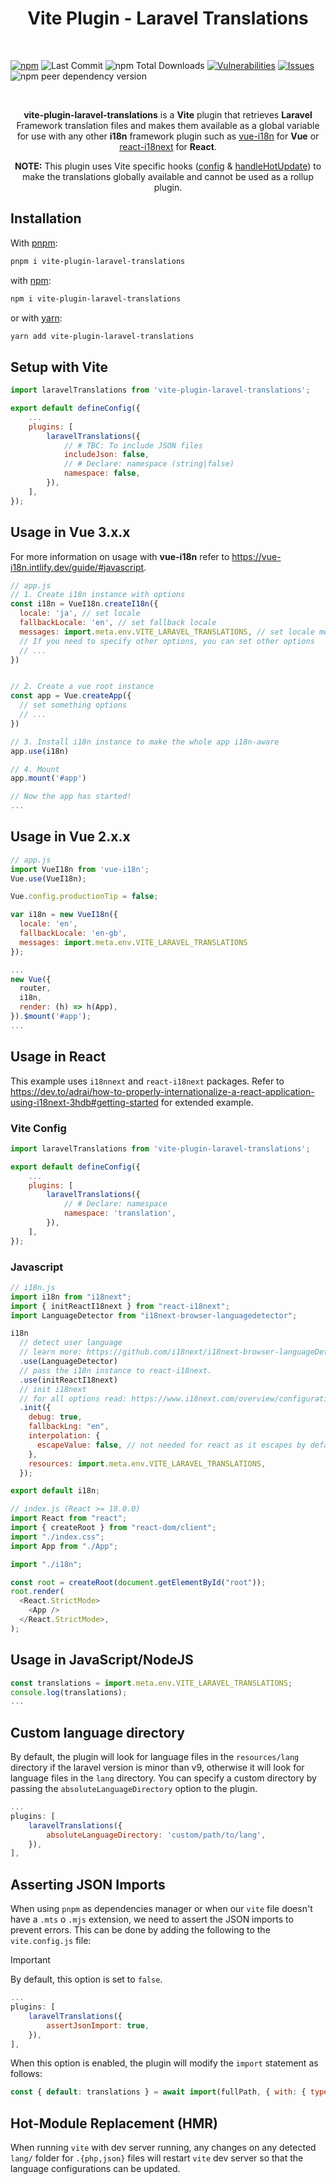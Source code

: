 <h1 align="center" style="border:none !important">
    Vite Plugin - Laravel Translations
</h1>

<br/>

<a href="https://www.npmjs.com/package/vite-plugin-laravel-translations">![npm](https://img.shields.io/npm/v/vite-plugin-laravel-translations)</a>
![Last Commit](https://img.shields.io/github/last-commit/dcodegroup/vite-plugin-laravel-translations)
![npm Total Downloads](https://img.shields.io/npm/dt/vite-plugin-laravel-translations)
<a href="https://snyk.io/advisor/npm-package/vite-plugin-laravel-translations">![Vulnerabilities](https://img.shields.io/snyk/vulnerabilities/github/dcodegroup/vite-plugin-laravel-translations)</a>
<a href="https://github.com/dcodegroup/vite-plugin-laravel-translations/issues">![Issues](https://img.shields.io/github/issues/dcodegroup/vite-plugin-laravel-translations)</a>
![npm peer dependency version](https://img.shields.io/npm/dependency-version/vite-plugin-laravel-translations/peer/vite)

<br/>

<p align="center">
    <b>vite-plugin-laravel-translations</b> is a <b>Vite</b> plugin that retrieves <b>Laravel</b> Framework translation
    files and makes them available as a global variable for use with any other <b>i18n</b> framework plugin such as <a href="https://www.npmjs.com/package/vue-i18n">vue-i18n</a> for <b>Vue</b> or <a href="https://www.npmjs.com/package/react-i18next">react-i18next</a> for <b>React</b>.
</p>

<p align="center">
    <b>NOTE:</b> This plugin uses Vite specific hooks (<a href="https://vitejs.dev/guide/api-plugin.html#config">config</a> & <a href="https://vitejs.dev/guide/api-plugin.html#handlehotupdate">handleHotUpdate</a>) to make the translations globally available and cannot be used as a rollup plugin.
</p>

## Installation

With [pnpm](https://pnpm.io):

```sh
pnpm i vite-plugin-laravel-translations
```

with [npm](https://www.npmjs.com):

```sh
npm i vite-plugin-laravel-translations
```

or with [yarn](https://yarnpkg.com):

```sh
yarn add vite-plugin-laravel-translations
```

## Setup with Vite

```js
import laravelTranslations from 'vite-plugin-laravel-translations';

export default defineConfig({
	...
	plugins: [
		laravelTranslations({
			// # TBC: To include JSON files
			includeJson: false,
			// # Declare: namespace (string|false)
			namespace: false,
		}),
	],
});
```

## Usage in Vue 3.x.x

For more information on usage with <b>vue-i18n</b> refer to <a href="https://vue-i18n.intlify.dev/guide/#javascript">https://vue-i18n.intlify.dev/guide/#javascript</a>.

```js
// app.js
// 1. Create i18n instance with options
const i18n = VueI18n.createI18n({
  locale: 'ja', // set locale
  fallbackLocale: 'en', // set fallback locale
  messages: import.meta.env.VITE_LARAVEL_TRANSLATIONS, // set locale messages
  // If you need to specify other options, you can set other options
  // ...
})


// 2. Create a vue root instance
const app = Vue.createApp({
  // set something options
  // ...
})

// 3. Install i18n instance to make the whole app i18n-aware
app.use(i18n)

// 4. Mount
app.mount('#app')

// Now the app has started!
...
```

## Usage in Vue 2.x.x

```js
// app.js
import VueI18n from 'vue-i18n';
Vue.use(VueI18n);

Vue.config.productionTip = false;

var i18n = new VueI18n({
  locale: 'en',
  fallbackLocale: 'en-gb',
  messages: import.meta.env.VITE_LARAVEL_TRANSLATIONS
});

...
new Vue({
  router,
  i18n,
  render: (h) => h(App),
}).$mount('#app');
...
```

## Usage in React

This example uses `i18nnext` and `react-i18next` packages. Refer to <a href="https://dev.to/adrai/how-to-properly-internationalize-a-react-application-using-i18next-3hdb#getting-started">https://dev.to/adrai/how-to-properly-internationalize-a-react-application-using-i18next-3hdb#getting-started</a> for extended example.

### <b>Vite Config</b>

```js
import laravelTranslations from 'vite-plugin-laravel-translations';

export default defineConfig({
	...
	plugins: [
		laravelTranslations({
			// # Declare: namespace
			namespace: 'translation',
		}),
	],
});
```

### <b>Javascript</b>

```js
// i18n.js
import i18n from "i18next";
import { initReactI18next } from "react-i18next";
import LanguageDetector from "i18next-browser-languagedetector";

i18n
  // detect user language
  // learn more: https://github.com/i18next/i18next-browser-languageDetector
  .use(LanguageDetector)
  // pass the i18n instance to react-i18next.
  .use(initReactI18next)
  // init i18next
  // for all options read: https://www.i18next.com/overview/configuration-options
  .init({
    debug: true,
    fallbackLng: "en",
    interpolation: {
      escapeValue: false, // not needed for react as it escapes by default
    },
    resources: import.meta.env.VITE_LARAVEL_TRANSLATIONS,
  });

export default i18n;

// index.js (React >= 18.0.0)
import React from "react";
import { createRoot } from "react-dom/client";
import "./index.css";
import App from "./App";

import "./i18n";

const root = createRoot(document.getElementById("root"));
root.render(
  <React.StrictMode>
    <App />
  </React.StrictMode>,
);
```

## Usage in JavaScript/NodeJS

```js
const translations = import.meta.env.VITE_LARAVEL_TRANSLATIONS;
console.log(translations);
...
```

## Custom language directory

By default, the plugin will look for language files in the `resources/lang` directory if the laravel version is minor than v9, otherwise it will look for language files in the `lang` directory. You can specify a custom directory by passing the `absoluteLanguageDirectory` option to the plugin.

```js
...
plugins: [
    laravelTranslations({
        absoluteLanguageDirectory: 'custom/path/to/lang',
    }),
],
```

## Asserting JSON Imports

When using `pnpm` as dependencies manager or when our `vite` file doesn't have a `.mts` o `.mjs` extension, we need to assert the JSON imports to prevent errors. This can be done by adding the following to the `vite.config.js` file:

> [!IMPORTANT]
> By default, this option is set to `false`.

```js
...
plugins: [
    laravelTranslations({
        assertJsonImport: true,
    }),
],
```

When this option is enabled, the plugin will modify the `import` statement as follows:

```js
const { default: translations } = await import(fullPath, { with: { type: "json" } });
```

## Hot-Module Replacement (HMR)

When running `vite` with dev server running, any changes on any detected `lang/` folder for `.{php,json}` files will restart `vite` dev server so that the language configurations can be updated.
